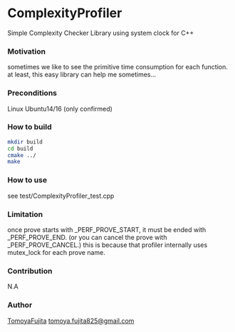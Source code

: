 # ComplexityProfiler
Simple Complexity Checker Library using system clock for C++

### Motivation
sometimes we like to see the primitive time consumption for each function.
at least, this easy library can help me sometimes...

### Preconditions
Linux Ubuntu14/16 (only confirmed)

### How to build
```bash
mkdir build
cd build
cmake ../
make
```

### How to use
see test/ComplexityProfiler_test.cpp

### Limitation
once prove starts with _PERF_PROVE_START, it must be ended with _PERF_PROVE_END.
(or you can cancel the prove with _PERF_PROVE_CANCEL.)
this is because that profiler internally uses mutex_lock for each prove name.

### Contribution
N.A

### Author
[TomoyaFujita](https://github.com/tomoyafujita)
tomoya.fujita825@gmail.com
